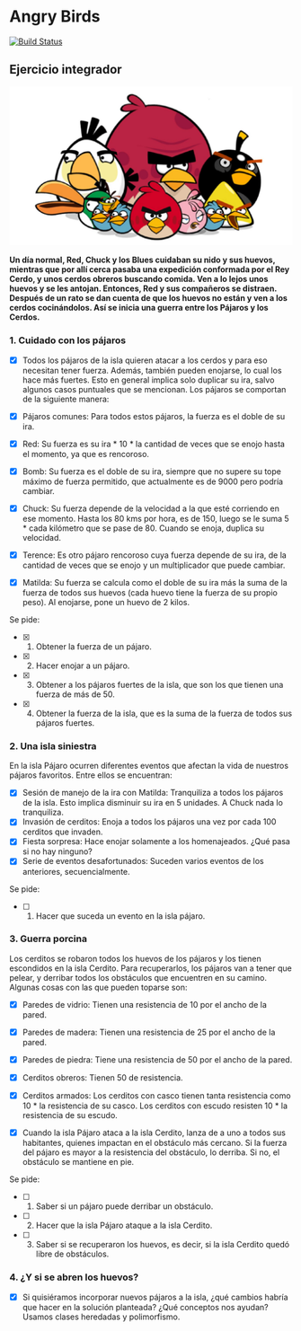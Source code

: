 # Angry Birds
 
[![Build Status](https://travis-ci.org/wollok/ejercicioIntegradorAngryBirds.svg?branch=master)](https://travis-ci.org/wollok/ejercicioIntegradorAngryBirds)

## Ejercicio integrador
![](Angry%20Birds.jpg)

**Un día normal, Red, Chuck y los Blues cuidaban su nido y sus huevos, mientras que por allí cerca pasaba una expedición conformada por el Rey Cerdo, y unos cerdos obreros buscando comida. Ven a lo lejos unos huevos y se les antojan. Entonces, Red y sus compañeros se distraen. Después de un rato se dan cuenta de que los huevos no están y ven a los cerdos cocinándolos. Así se inicia una guerra entre los Pájaros y los Cerdos.**

### 1. Cuidado con los pájaros

- [x] Todos los pájaros de la isla quieren atacar a los cerdos y para eso necesitan tener fuerza. Además, también pueden enojarse, lo cual los hace más fuertes. Esto en general implica solo duplicar su ira, salvo algunos casos puntuales que se mencionan. Los pájaros se comportan de la siguiente manera:

- [x] Pájaros comunes: Para todos estos pájaros, la fuerza es el doble de su ira.
- [x] Red: Su fuerza es su ira * 10 * la cantidad de veces que se enojo hasta el momento, ya que es rencoroso.
- [x] Bomb: Su fuerza es el doble de su ira, siempre que no supere su tope máximo de fuerza permitido, que actualmente es de 9000 pero podría cambiar.
- [x] Chuck: Su fuerza depende de la velocidad a la que esté corriendo en ese momento. Hasta los 80 kms por hora, es de 150, luego se le suma 5 * cada kilómetro que se pase de 80. Cuando se enoja, duplica su velocidad.
- [x] Terence: Es otro pájaro rencoroso cuya fuerza depende de su ira, de la cantidad de veces que se enojo  y un multiplicador que puede cambiar. 
- [x] Matilda: Su fuerza se calcula como el doble de su ira más la suma de la fuerza de todos sus huevos (cada huevo tiene la fuerza de su propio peso). Al enojarse, pone un huevo de 2 kilos. 

Se pide:

- [x] 1. Obtener la fuerza de un pájaro.
- [x] 2. Hacer enojar a un pájaro.
- [x] 3. Obtener a los pájaros fuertes de la isla, que son los que tienen una fuerza de más de 50.
- [x] 4. Obtener la fuerza de la isla, que es la suma de la fuerza de todos sus pájaros fuertes.

### 2. Una isla siniestra

En la isla Pájaro ocurren diferentes eventos que afectan la vida de nuestros pájaros favoritos. 
Entre ellos se encuentran: 
- [x] Sesión de manejo de la ira con Matilda: Tranquiliza a todos los pájaros de la isla. Esto implica disminuir su ira en 5 unidades. A Chuck nada lo tranquiliza.
- [x] Invasión de cerditos: Enoja a todos los pájaros una vez por cada 100 cerditos que invaden.
- [x] Fiesta sorpresa: Hace enojar solamente a los homenajeados. ¿Qué pasa si no hay ninguno? 
- [x] Serie de eventos desafortunados: Suceden varios eventos de los anteriores, secuencialmente.

Se pide:

- [ ] 1. Hacer que suceda un evento en la isla pájaro.

### 3. Guerra porcina

Los cerditos se robaron todos los huevos de los pájaros y los tienen escondidos en la isla Cerdito. Para recuperarlos, los pájaros van a tener que pelear, y derribar todos los obstáculos que encuentren en su camino. Algunas cosas con las que pueden toparse son:

- [x] Paredes de vidrio: Tienen una resistencia de 10 por el ancho de la pared.
- [x] Paredes de madera: Tienen una resistencia de 25 por el ancho de la pared.
- [x] Paredes de piedra: Tiene una resistencia de 50 por el ancho de la pared.
- [x] Cerditos obreros: Tienen 50 de resistencia.
- [x] Cerditos armados: Los cerditos con casco tienen tanta resistencia como 10 * la resistencia de su casco. Los cerditos con escudo resisten 10 * la resistencia de su escudo.

- [x] Cuando la isla Pájaro ataca a la isla Cerdito, lanza de a uno a todos sus habitantes, quienes impactan en el obstáculo más cercano. Si la fuerza del pájaro es mayor a la resistencia del obstáculo, lo derriba. Si no, el obstáculo se mantiene en pie.

Se pide:

- [ ] 1. Saber si un pájaro puede derribar un obstáculo.
- [ ] 2. Hacer que la isla Pájaro ataque a la isla Cerdito.
- [ ] 3. Saber si se recuperaron los huevos, es decir, si la isla Cerdito quedó libre de obstáculos.

### 4. ¿Y si se abren los huevos?

- [x] Si quisiéramos incorporar nuevos pájaros a la isla, ¿qué cambios habría que hacer en la solución planteada? ¿Qué conceptos nos ayudan? Usamos clases heredadas y polimorfismo.